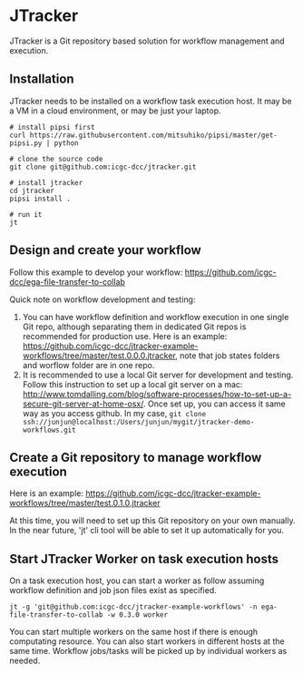 # JTracker

JTracker is a Git repository based solution for workflow management and execution.

## Installation

JTracker needs to be installed on a workflow task execution host. It may be a VM in a cloud environment, or may be just your laptop.

```
# install pipsi first
curl https://raw.githubusercontent.com/mitsuhiko/pipsi/master/get-pipsi.py | python

# clone the source code
git clone git@github.com:icgc-dcc/jtracker.git

# install jtracker
cd jtracker
pipsi install .

# run it
jt
```

## Design and create your workflow

Follow this example to develop your workflow: https://github.com/icgc-dcc/ega-file-transfer-to-collab

Quick note on workflow development and testing:
1. You can have workflow definition and workflow execution in one single Git repo, although separating them in dedicated Git repos is recommended for production use. Here is an example: https://github.com/icgc-dcc/jtracker-example-workflows/tree/master/test.0.0.0.jtracker, note that job states folders and worflow folder are in one repo.
2. It is recommended to use a local Git server for development and testing. Follow this instruction to set up a local git server on a mac: http://www.tomdalling.com/blog/software-processes/how-to-set-up-a-secure-git-server-at-home-osx/. Once set up, you can access it same way as you access github. In my case, `git clone ssh://junjun@localhost:/Users/junjun/mygit/jtracker-demo-workflows.git`


## Create a Git repository to manage workflow execution

Here is an example: https://github.com/icgc-dcc/jtracker-example-workflows/tree/master/test.0.1.0.jtracker

At this time, you will need to set up this Git repository on your own manually. In the near future, 'jt' cli tool will be able to set it up automatically for you. 


## Start JTracker Worker on task execution hosts

On a task execution host, you can start a worker as follow assuming workflow definition and job json files exist as specified.

```
jt -g 'git@github.com:icgc-dcc/jtracker-example-workflows' -n ega-file-transfer-to-collab -w 0.3.0 worker
```

You can start multiple workers on the same host if there is enough computating resource. You can also start workers in different hosts at the same time. Workflow jobs/tasks will be picked up by individual workers as needed.

